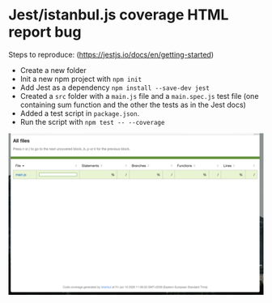 # Jest/istanbul.js coverage HTML report bug


Steps to reproduce: (https://jestjs.io/docs/en/getting-started)

- Create a new folder
- Init a new npm project with  `npm init`
- Add Jest as a dependency `npm install --save-dev jest`
- Created a `src` folder with a `main.js` file and a `main.spec.js` test file (one containing sum function and the other the tests as in the Jest docs)
- Added a test script in `package.json`.
- Run the script with `npm test -- --coverage`

![Screenshot](https://github.com/adyz/jest-coverage-bug-no-ts/raw/master/src/screenshot.png "Screenshot")

